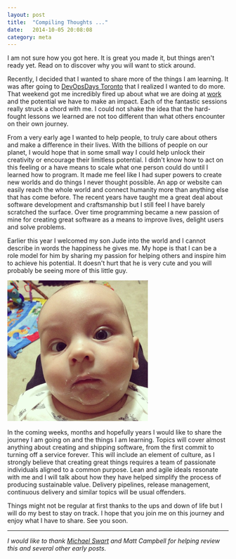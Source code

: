 ```yaml
---
layout: post
title:  "Compiling Thoughts ..."
date:   2014-10-05 20:08:08
category: meta
---
```


I am not sure how you got here. It is great you made it, but things aren't
ready yet. Read on to discover why you will want to stick around.

Recently, I decided that I wanted to share more of the things I am learning.
It was after going to [DevOpsDays Toronto][devopsdaysto] that I realized
I wanted to do more. That weekend got me incredibly fired up about what we are
doing at [work][d2l] and the potential we have to make an impact. Each of the
fantastic sessions really struck a chord with me. I could not shake the idea
that the hard-fought lessons we learned are not too different than what
others encounter on their own journey.

From a very early age I wanted to help people, to truly care about others and
make a difference in their lives. With the billions of people on our planet,
I would hope that in some small way I could help unlock their creativity or
encourage their limitless potential. I didn't know how to act on this feeling
or a have means to scale what one person could do until I learned how to
program. It made me feel like I had super powers to create new worlds and do
things I never thought possible. An app or website can easily reach the whole
world and connect humanity more than anything else that has come before. The recent years
have taught me a great deal about software development and craftsmanship but I
still feel I have barely scratched the surface. Over time programming became a
new passion of mine for creating great software as a means to improve lives,
delight users and solve problems.

Earlier this year I welcomed my son Jude into the world and I cannot describe
in words the happiness he gives me. My hope is that I can be a role model for
him by sharing my passion for helping others and inspire him to achieve his
potential. It doesn't hurt that he is very cute and you will probably be
seeing more of this little guy.

<p class="image-center">
	<img
		title="Oh, hi"
		alt="Jude with milk all over his face"
		src="/images/posts/MilkFace.png" />
</p>

In the coming weeks, months and hopefully years I would like to share the
journey I am going on and the things I am learning. Topics will cover
almost anything about creating and shipping software, from the first commit
to turning off a service forever. This will include an element of culture, as
I strongly believe that creating great things requires a team of passionate
individuals aligned to a common purpose. Lean and agile ideals resonate with me
and I will talk about how they have helped simplify the process of producing
sustainable value. Delivery pipelines, release management, continuous delivery
and similar topics will be usual offenders.

Things might not be regular at first thanks to the ups and down of life but I
will do my best to stay on track. I hope that you join me on this journey and
enjoy what I have to share. See you soon.

<hr />

*I would like to thank [Michael Swart][swart] and Matt Campbell for helping
review this and several other early posts.*

[devopsdaysto]: http://devopsdays.org/events/2014-toronto/
[d2l]:          http://d2l.com
[swart]:        http://michaeljswart.com
